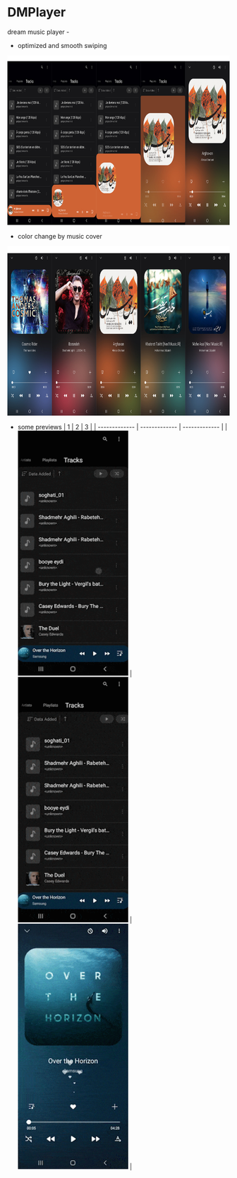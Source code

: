 # DMPlayer
 dream music player - 
 
 
 - optimized and smooth swiping
 <img src="https://github.com/aliHosseinNezhad/DMPlayer_public/blob/master/images/crossfade.jpg" width ="865" height="384">
 
 - color change by music cover
 <img src="https://github.com/aliHosseinNezhad/DMPlayer_public/blob/master/images/colorchange.jpg" width ="865" height="384">
 
 
 - some previews
|  1  | 2 | 3 |
| ------------- | ------------- | ------------- | 
| <img src="https://github.com/aliHosseinNezhad/MyWorksPresents/blob/main/res/dmplayer/player.gif" width="250px">  | <img src="https://github.com/aliHosseinNezhad/MyWorksPresents/blob/main/res/dmplayer/horizontalpager.gif" width="250px">  |  <img src="https://github.com/aliHosseinNezhad/MyWorksPresents/blob/main/res/dmplayer/hearteffect.gif" width="250px">  |

